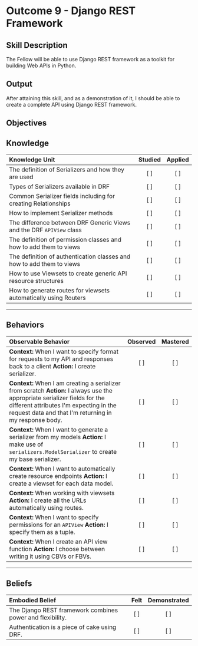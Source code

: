 # Outcome 9 - Django REST Framework

**Skill Description**
----------
The Fellow will be able to use Django REST framework as a toolkit for building Web APIs in Python. 

**Output**
----------
After attaining this skill, and as a demonstration of it, I should be able to create a complete API using Django REST framework. 


**Objectives**
----------
## **Knowledge**


| Knowledge Unit   |      Studied      | Applied |
|:-------------|:------------------:|:--------:|
| The definition of Serializers and how they are used | [ ] | [ ] |
| Types of Serializers available in DRF | [ ] | [ ] |
| Common Serializer fields including for creating Relationships | [ ] | [ ] |
| How to implement Serializer methods | [ ] | [ ] |
| The difference between DRF Generic Views and the DRF `APIView` class | [ ] | [ ] |
| The definition of permission classes and how to add them to views | [ ] | [ ] |
| The definition of authentication classes and how to add them to views | [ ] | [ ] |
| How to use Viewsets to create generic API resource structures | [ ] | [ ] |
| How to generate routes for viewsets automatically using Routers | [ ] | [ ] |


----------


## **Behaviors**

| Observable Behavior   |      Observed      | Mastered |
|:-------------|:------------------:|:--------:|
| **Context:** When I want to specify format for requests to my API and responses back to a client **Action:** I create serializer. | [ ] | [ ] |
| **Context:** When I am creating a serializer from scratch **Action:** I always use the appropriate serializer fields for the different attributes I'm expecting in the request data and that I'm returning in my response body. | [ ] | [ ] |
| **Context:** When I want to generate a serializer from my models **Action:** I make use of `serializers.ModelSerializer` to create my base serializer. | [ ] | [ ] |
| **Context:** When I want to automatically create resource endpoints **Action:** I create a viewset for each data model. | [ ] | [ ] |
| **Context:** When working with viewsets **Action:** I create all the URLs automatically using routes. | [ ] | [ ] |
| **Context:** When I want to specify permissions for an `APIView` **Action:** I specify them as a tuple. | [ ] | [ ] |
| **Context:** When I create an API view function **Action:** I choose between writing it using CBVs or FBVs. | [ ] | [ ] |

----------


## **Beliefs**


| Embodied Belief   |      Felt      | Demonstrated |
|:-------------|:------------------:|:--------:|
| The Django REST framework combines power and flexibility. | [ ] | [ ]  |
| Authentication is a piece of cake using DRF. | [ ] | [ ]  |
